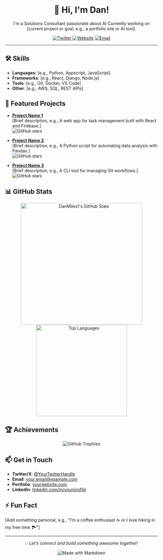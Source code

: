 <div align="center">
  <h1>👋 Hi, I'm Dan!</h1>
  <p>I'm a Solutions Consultant passionate about AI Currently working on [current project or goal, e.g., a portfolio site or AI tool].</p>

  <a href="https://twitter.com/[YourTwitterHandle]"><img src="https://img.shields.io/badge/Twitter-1DA1F2?style=flat&logo=twitter&logoColor=white" alt="Twitter"></a>
  <a href="https://[yourwebsite].com"><img src="https://img.shields.io/badge/Website-000000?style=flat&logo=About.me&logoColor=white" alt="Website"></a>
  <a href="mailto:[your.email@example.com]"><img src="https://img.shields.io/badge/Email-D14836?style=flat&logo=gmail&logoColor=white" alt="Email"></a>
</div>

---

## 🛠️ Skills
- **Languages**: [e.g., Python, Appscript, JavaScript]
- **Frameworks**: [e.g., React, Django, Node.js]
- **Tools**: [e.g., Git, Docker, VS Code]
- **Other**: [e.g., AWS, SQL, REST APIs]

## 🌟 Featured Projects
- **[Project Name 1](https://github.com/DanMiles1/[repo-name])**  
  [Brief description, e.g., A web app for task management built with React and Firebase.]  
  ![GitHub stars](https://img.shields.io/github/stars/DanMiles1/[repo-name]?style=social)
  
- **[Project Name 2](https://github.com/DanMiles1/[repo-name])**  
  [Brief description, e.g., A Python script for automating data analysis with Pandas.]  
  ![GitHub stars](https://img.shields.io/github/stars/DanMiles1/[repo-name]?style=social)

- **[Project Name 3](https://github.com/DanMiles1/[repo-name])**  
  [Brief description, e.g., A CLI tool for managing Git workflows.]  
  ![GitHub stars](https://img.shields.io/github/stars/DanMiles1/[repo-name]?style=social)

## 📊 GitHub Stats
<div align="center">
  <img src="https://github-readme-stats.vercel.app/api?username=DanMiles1&show_icons=true&theme=radical" alt="DanMiles1's GitHub Stats" width="400" />
  <img src="https://github-readme-stats.vercel.app/api/top-langs/?username=DanMiles1&layout=compact&theme=radical" alt="Top Languages" width="300" />
</div>

## 🏆 Achievements
<div align="center">
  <img src="https://github-profile-trophy.vercel.app/?username=DanMiles1&theme=onedark&margin-w=15" alt="GitHub Trophies" />
</div>

## 📫 Get in Touch
- **Twitter/X**: [@YourTwitterHandle](https://twitter.com/[YourTwitterHandle])
- **Email**: [your.email@example.com](mailto:[your.email@example.com])
- **Portfolio**: [yourwebsite.com](https://[yourwebsite].com)
- **LinkedIn**: [linkedin.com/in/yourprofile](https://linkedin.com/in/[yourprofile])

## ⚡ Fun Fact
[Add something personal, e.g., "I’m a coffee enthusiast ☕ or I love hiking in my free time 🏞️"]

---

<div align="center">
  <p>💡 <i>Let’s connect and build something awesome together!</i></p>
  <img src="https://img.shields.io/badge/Made%20with-Markdown-1f425f.svg" alt="Made with Markdown">
</div>
